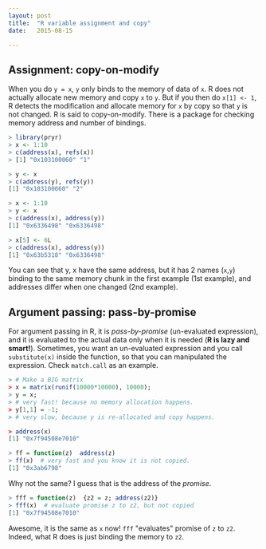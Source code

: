 ```yaml
---
layout: post
title:  "R variable assignment and copy"
date:   2015-08-15

---
```


## Assignment: copy-on-modify

When you do `y = x`,  `y` only binds to the memory of data of `x`. R does not actually allocate new memory and copy `x` to `y`.  But if you then do `x[1] <- 1`,  R detects the modification and allocate memory for `x` by copy so that `y` is not changed.  R is said to copy-on-modify. There is a package for checking memory address and number of bindings.

```r
> library(pryr)
> x <- 1:10
> c(address(x), refs(x))
> [1] "0x103100060" "1"

> y <- x
> c(address(y), refs(y))
[1] "0x103100060" "2"
```

```r
> x <- 1:10
> y <- x
> c(address(x), address(y))
[1] "0x6336498" "0x6336498"

> x[5] <- 6L
> c(address(x), address(y))
[1] "0x63b5318" "0x6336498"
```

You can see that y, x have the same address, but it has 2 names (`x`,`y`) binding to the same memory chunk in the first example (1st example), and addresses differ when one changed (2nd example). 


## Argument passing: pass-by-promise

For argument passing in R,  it is _pass-by-promise_ (un-evaluated expression), and it is evaluated to the actual data only when it is needed (__R is lazy and smart!__). Sometimes, you want an un-evaluated expression and you call `substitute(x)` inside the function, so that you can manipulated the expression. Check `match.call` as an example.

```r
> # Make a BIG matrix
> x = matrix(runif(10000*10000), 10000);
> y = x; 
> # very fast! because no memory allocation happens.
> y[1,1] = -1;  
> # very slow, because y is re-allocated and copy happens.

> address(x)
[1] "0x7f94508e7010"

> ff = function(z)  address(z)
> ff(x)  # very fast and you know it is not copied. 
[1] "0x3ab6798"  
```

Why not the same? I guess that is the address of the _promise_. 

```r
> fff = function(z)  {z2 = z; address(z2)} 
> fff(x)  # evaluate promise z to z2, but not copied
[1] "0x7f94508e7010"  
```

Awesome, it is the same as `x` now! `fff` "evaluates" promise of `z` to `z2`. Indeed, what R does is just binding the memory to `z2`.
